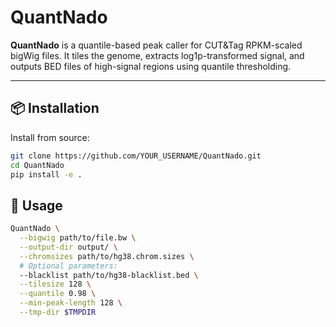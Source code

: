 # QuantNado

**QuantNado** is a quantile-based peak caller for CUT&Tag RPKM-scaled bigWig files. It tiles the genome, extracts log1p-transformed signal, and outputs BED files of high-signal regions using quantile thresholding.

---

## 📦 Installation

Install from source:

```bash
git clone https://github.com/YOUR_USERNAME/QuantNado.git
cd QuantNado
pip install -e .
```

## 🚀 Usage

```bash
QuantNado \
  --bigwig path/to/file.bw \
  --output-dir output/ \
  --chromsizes path/to/hg38.chrom.sizes \
  # Optional parameters:
  --blacklist path/to/hg38-blacklist.bed \
  --tilesize 128 \
  --quantile 0.98 \
  --min-peak-length 128 \
  --tmp-dir $TMPDIR
```